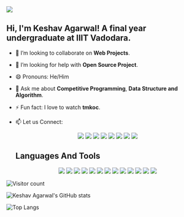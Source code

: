 <img src="https://miro.medium.com/max/1360/1*IRGHmiGsa16stedQvIaZfw.gif">
<!-- <img src="https://github.com/ABSphreak/ABSphreak/blob/master/gifs/Hi.gif" width="30px">  -->

## Hi, I'm Keshav Agarwal! A final year undergraduate at IIIT Vadodara.

<!-- - 🔭 I’m currently working on **[IIITV Alumni Portal](https://github.com/iiitv/alumni-portal)**. -->
- 👯 I’m looking to collaborate on **Web Projects**.
- 🤔 I’m looking for help with **Open Source Project**.
- 😄 Pronouns: He/Him
- 💬 Ask me about **Competitive Programming**, **Data Structure and Algorithm**.
- ⚡ Fun fact: I love to watch **tmkoc**.
- 📫 Let us Connect: 
  <p align='center'>
  <a href="mailto:keshavagarwal1710@gmail.com"><img src="https://img.shields.io/badge/gmail-%23D14836.svg?&style=for-the-badge&logo=gmail&logoColor=white" /></a>
  <a href="https://www.linkedin.com/in/keshavagarwal1710/"><img src="https://img.shields.io/badge/linkedin-%230077B5.svg?&style=for-the-badge&logo=linkedin&logoColor=white" /></a>
  <a href="https://www.github.com/keshavagarwal17/"><img src="https://img.shields.io/badge/github-black.svg?&style=for-the-badge&logo=github&logoColor=white" /></a> 
  <a href="https://www.codechef.com/users/agarwal_keshav"><img src="https://img.shields.io/badge/agarwal_keshav-b5651d?style=for-the-badge&logo=codechef&logoColor=white"></a>
  <a href="https://codeforces.com/profile/agarwal_keshav"><img src="https://img.shields.io/badge/agarwal_keshav-FFD580?style=for-the-badge&logo=codeforces&logoColor=white"></a>
  <a href="https://twitter.com/keshav_aga"><img src="https://img.shields.io/badge/keshav_aga-%231DA1F2.svg?style=for-the-badge&logo=Twitter&logoColor=white" /></a>
  <a href="https://www.facebook.com/people/Keshav-Agarwal/100051386645412/"><img src="https://img.shields.io/badge/Facebook-%231877F2.svg?style=for-the-badge&logo=Facebook&logoColor=white" /></a>
  <a href="https://www.instagram.com/thekeshav17/">
    <img src="https://img.shields.io/badge/@thekeshav17-E4405F?style=for-the-badge&logo=instagram&logoColor=white">
  <a/>
  
  <summary><h2>Languages And Tools</h2></summary>
  <p align="center">
    <img src="https://img.shields.io/badge/c-%2300599C.svg?style=for-the-badge&logo=c&logoColor=white"></img>
    <img src="https://img.shields.io/badge/c++-%2300599C.svg?style=for-the-badge&logo=c%2B%2B&logoColor=white"></img>
    <img src="https://img.shields.io/badge/java-%23ED8B00.svg?style=for-the-badge&logo=java&logoColor=white"></img>
    <img src="https://img.shields.io/badge/html5-%23E34F26.svg?style=for-the-badge&logo=html5&logoColor=white"></img>
    <img src="https://img.shields.io/badge/css3-%231572B6.svg?style=for-the-badge&logo=css3&logoColor=white"></img>
    <img src="https://img.shields.io/badge/javascript-%23323330.svg?style=for-the-badge&logo=javascript&logoColor=%23F7DF1E"></img>
    <img src="https://img.shields.io/badge/express.js-%23404d59.svg?style=for-the-badge&logo=express&logoColor=%2361DAFB"></img>
    <img src="https://img.shields.io/badge/react-%2320232a.svg?style=for-the-badge&logo=react&logoColor=%2361DAFB"></img>
    <img src="https://img.shields.io/badge/vuejs-%2335495e.svg?style=for-the-badge&logo=vuedotjs&logoColor=%234FC08D"></img>
    <img src="https://img.shields.io/badge/mysql-%2300f.svg?style=for-the-badge&logo=mysql&logoColor=white"></img>
    <img src="https://img.shields.io/badge/firebase-%23039BE5.svg?style=for-the-badge&logo=firebase"></img>
    <img src="https://img.shields.io/badge/Flutter-%2302569B.svg?style=for-the-badge&logo=Flutter&logoColor=white"></img>
    <img src="https://img.shields.io/badge/dart-%230175C2.svg?style=for-the-badge&logo=dart&logoColor=white"></img>
  </p>
<!--   
[![Badge](https://cp-logo.vercel.app/codechef/agarwal_keshav?logo=true)](https://www.codechef.com/users/agarwal_keshav)
[![Badge](https://cp-logo.vercel.app/codeforces/k_agarwal?logo=true)](https://codeforces.com/profile/k_agarwal) -->
![Visitor count](https://visitor-badge.laobi.icu/badge?page_id=The-Keshav-Agarwal.The-Keshav-Agarwal)

![Keshav Agarwal's GitHub stats](https://github-readme-stats.vercel.app/api?username=keshavagarwal17&count_private=true&show_icons=true&theme=radical)

![Top Langs](https://github-readme-stats.vercel.app/api/top-langs/?username=keshavagarwal17&layout=compact&count_private=true&langs_count=5&theme=radical)
